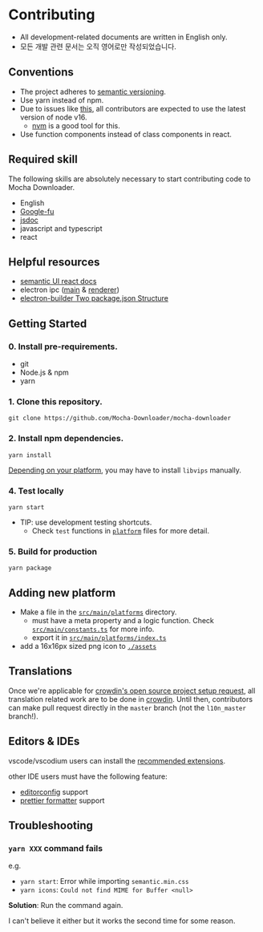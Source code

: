 # Contributing

- All development-related documents are written in English only.
- 모든 개발 관련 문서는 오직 영어로만 작성되었습니다.

## Conventions

- The project adheres to [semantic versioning](https://semver.org).
- Use yarn instead of npm.
- Due to issues like [this](https://github.com/nodejs/node-gyp/issues/2534), all contributors are expected to use the latest version of node v16.
  - [nvm](https://github.com/nvm-sh/nvm) is a good tool for this.
- Use function components instead of class components in react.

## Required skill

The following skills are absolutely necessary to start contributing code to Mocha Downloader.

- English
- [Google-fu](https://www.urbandictionary.com/define.php?term=google-fu)
- [jsdoc](https://jsdoc.app)
- javascript and typescript
- react

## Helpful resources

- [semantic UI react docs](https://react.semantic-ui.com)
- electron ipc ([main](https://www.electronjs.org/docs/latest/api/ipc-main) & [renderer](https://www.electronjs.org/docs/latest/api/ipc-renderer))
- [electron-builder Two package.json Structure](https://www.electron.build/tutorials/two-package-structure.html)

## Getting Started

### 0. Install pre-requirements.

- git
- Node.js & npm
- yarn

### 1. Clone this repository.

```
git clone https://github.com/Mocha-Downloader/mocha-downloader
```

### 2. Install npm dependencies.

```
yarn install
```

[Depending on your platform](https://sharp.pixelplumbing.com/install#prebuilt-binaries), you may have to install `libvips` manually.

### 4. Test locally

```
yarn start
```

- TIP: use development testing shortcuts.
  - Check `test` functions in [`platform`](./src/main/platforms) files for more detail.

### 5. Build for production

```
yarn package
```

## Adding new platform

- Make a file in the [`src/main/platforms`](./src/main/platforms) directory.
  - must have a meta property and a logic function. Check [`src/main/constants.ts`](./src/main/constants.ts) for more info.
  - export it in [`src/main/platforms/index.ts`](./src/main/platforms/index.ts)
- add a 16x16px sized png icon to [`./assets`](./assets)

## Translations

Once we're applicable for [crowdin's open source project setup request](https://crowdin.com/page/open-source-project-setup-request), all translation related work are to be done in [crowdin](https://crowdin.com/project/mocha-downloader). Until then, contributors can make pull request directly in the `master` branch (not the `l10n_master` branch!).

## Editors & IDEs

vscode/vscodium users can install the [recommended extensions](./.vscode/extensions.json).

other IDE users must have the following feature:

- [editorconfig](./.editorconfig) support
- [prettier formatter](./.prettierrc) support

## Troubleshooting

### `yarn XXX` command fails

e.g.

- `yarn start`: Error while importing `semantic.min.css`
- `yarn icons`: `Could not find MIME for Buffer <null>`

**Solution**: Run the command again.

I can't believe it either but it works the second time for some reason.
